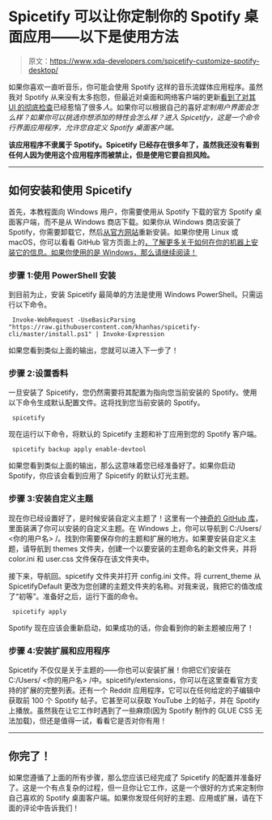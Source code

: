 # Spicetify 可以让你定制你的 Spotify 桌面应用——以下是使用方法

> 原文：<https://www.xda-developers.com/spicetify-customize-spotify-desktop/>

如果你喜欢一直听音乐，你可能会使用 Spotify 这样的音乐流媒体应用程序。虽然我对 Spotify 从来没有太多抱怨，但最近对桌面和网络客户端的更新[看到了对其 UI 的彻底检查](https://www.xda-developers.com/spotify-redesign-desktop-and-web-player/)已经惹恼了很多*人*。如果你可以根据自己的喜好*定制用户界面会怎么样？如果你可以挑选你想添加的特性会怎么样？进入 Spicetify，这是一个命令行界面应用程序，允许您自定义 Spotify 桌面客户端。*

**该应用程序不隶属于 Spotify。Spicetify 已经存在很多年了，虽然我还没有看到任何人因为使用这个应用程序而被禁止，但是使用它要自担风险。**

* * *

## 如何安装和使用 Spicetify

首先，本教程面向 Windows 用户，你需要使用从 Spotify 下载的官方 Spotify 桌面客户端，而不是从 Windows 商店下载。如果你从 Windows 商店安装了 Spotify，你需要卸载它，然后[从官方网站](https://www.spotify.com/us/download/windows/)重新安装。如果你使用 Linux 或 macOS，你可以看看 GitHub 官方页面上的[，了解更多关于如何在你的机器上安装它的信息。如果你使用的是 Windows，那么请继续阅读！](https://github.com/khanhas/spicetify-cli)

### 步骤 1:使用 PowerShell 安装

到目前为止，安装 Spicetify 最简单的方法是使用 Windows PowerShell。只需运行以下命令。

```
 Invoke-WebRequest -UseBasicParsing "https://raw.githubusercontent.com/khanhas/spicetify-cli/master/install.ps1" | Invoke-Expression 
```

如果您看到类似上面的输出，您就可以进入下一步了！

### 步骤 2:设置香料

一旦安装了 Spicetify，您仍然需要将其配置为指向您当前安装的 Spotify。使用以下命令生成默认配置文件。这将找到您当前安装的 Spotify。

```
 spicetify 
```

现在运行以下命令，将默认的 Spicetify 主题和补丁应用到您的 Spotify 客户端。

```
 spicetify backup apply enable-devtool 
```

如果您看到类似上面的输出，那么这意味着您已经准备好了。如果你启动 Spotify，你应该会看到应用了 Spicetify 的默认灯光主题。

### 步骤 3:安装自定义主题

现在你已经设置好了，是时候安装自定义主题了！这里有一个[神奇的 GitHub 库](https://github.com/morpheusthewhite/spicetify-themes)，里面装满了你可以安装的自定义主题。在 Windows 上，你可以导航到 C:/Users/ <你的用户名> /。找到你需要保存你的主题和扩展的地方。如果要安装自定义主题，请导航到 themes 文件夹，创建一个以要安装的主题命名的新文件夹，并将 color.ini 和 user.css 文件保存在该文件夹中。

接下来，导航回。spicetify 文件夹并打开 config.ini 文件。将 current_theme 从 SpicetifyDefault 更改为您创建的主题文件夹的名称。对我来说，我把它的值改成了“初等”。准备好之后，运行下面的命令。

```
 spicetify apply 
```

Spotify 现在应该会重新启动，如果成功的话，你会看到你的新主题被应用了！

### 步骤 4:安装扩展和应用程序

Spicetify 不仅仅是关于主题的——你也可以安装扩展！你把它们安装在 C:/Users/ <你的用户名> /中。spicetify/extensions，你可以在这里查看官方支持的扩展的完整列表。还有一个 Reddit 应用程序，它可以在任何给定的子编辑中获取前 100 个 Spotify 帖子。它甚至可以获取 YouTube 上的帖子，并在 Spotify 上播放。虽然我在让它工作时遇到了一些麻烦(因为 Spotify 制作的 GLUE CSS 无法加载)，但还是值得一试，看看它是否对你有用！

* * *

## 你完了！

如果您遵循了上面的所有步骤，那么您应该已经完成了 Spicetify 的配置并准备好了。这是一个有点复杂的过程，但一旦你让它工作，这是一个很好的方式来定制你自己喜欢的 Spotify 桌面客户端。如果你发现任何好的主题、应用或扩展，请在下面的评论中告诉我们！